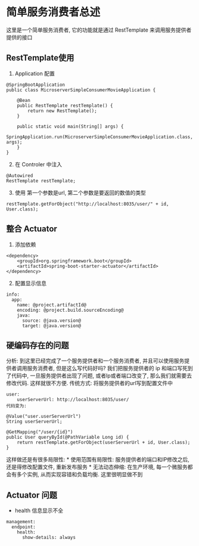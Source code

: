 # 简单服务消费者总述
这里是一个简单服务消费者, 它的功能就是通过 RestTemplate 来调用服务提供者提供的接口

## RestTemplate使用

1. Application 配置

```
@SpringBootApplication
public class MicroserverSimpleConsumerMovieApplication {

	@Bean
	public RestTemplate restTemplate() {
		return new RestTemplate();
	}

	public static void main(String[] args) {
		SpringApplication.run(MicroserverSimpleConsumerMovieApplication.class, args);
	}
}
```

2. 在 Controler 中注入

```
@Autowired
RestTemplate restTemplate;
```

3. 使用
第一个参数是url, 第二个参数是要返回的数值的类型
```
restTemplate.getForObject("http://localhost:8035/user/" + id, User.class);
```

## 整合 Actuator
1. 添加依赖

```
<dependency>
	<groupId>org.springframework.boot</groupId>
	<artifactId>spring-boot-starter-actuator</artifactId>
</dependency>
```

2. 配置显示信息

```
info:
  app:
    name: @project.artifactId@
    encoding: @project.build.sourceEncoding@
    java:
      source: @java.version@
      target: @java.version@
```

## 硬编码存在的问题

分析:
	到这里已经完成了一个服务提供者和一个服务消费者, 并且可以使用服务提供者调用服务消费者, 但是这么写代码好吗? 我们把服务提供者的 ip 和端口写死到了代码中, 一旦服务提供者出现了问题, 或者Ip或者端口改变了, 那么我们就需要去修改代码. 这样就很不方便.
传统方式:
	将服务提供者的url写到配置文件中
	
```
user:
	userServerUrl: http://localhost:8035/user/
代码变为:

@Value("user.userServerUrl")
String userServerUrl;

@GetMapping("/user/{id}")
public User queryById(@PathVariable Long id) {
    return restTemplate.getForObject(userServerUrl + id, User.class);
}
```

这样做还是有很多局限性:
	* 使用范围有局限性: 服务提供者的端口和IP修改之后, 还是得修改配置文件, 重新发布服务
	* 无法动态伸缩: 在生产环境, 每一个微服务都会有多个实例, 从而实现容错和负载均衡. 这里很明显做不到

## Actuator 问题

- health 信息显示不全

```
management:
  endpoint:
    health:
      show-details: always
```